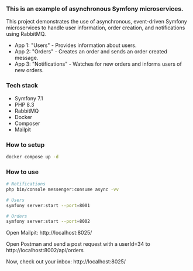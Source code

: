 ### This is an example of asynchronous Symfony microservices.

This project demonstrates the use of asynchronous, event-driven Symfony microservices to handle user information, order creation, and notifications using RabbitMQ.

- App 1: "Users" - Provides information about users.
- App 2: "Orders" - Creates an order and sends an order created message.
- App 3: "Notifications" - Watches for new orders and informs users of new orders.

### Tech stack
- Symfony 7.1
- PHP 8.3
- RabbitMQ
- Docker
- Composer
- Mailpit

### How to setup

```sh
docker compose up -d
```

### How to use

```sh
# Notifications
php bin/console messenger:consume async -vv

# Users
symfony server:start --port=8001

# Orders
symfony server:start --port=8002
```

Open Mailpit: http://localhost:8025/

Open Postman and send a post request with a userId=34 to http://localhost:8002/api/orders

Now, check out your inbox: http://localhost:8025/
